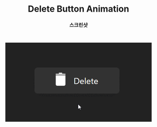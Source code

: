 <h1 align="center">Delete Button Animation</h1>

<h3 align="center">스크린샷</h3>
</br>
<p align="center"> 
<img src="./screenshot_gif.gif" width="480" height="260" />
</p>
